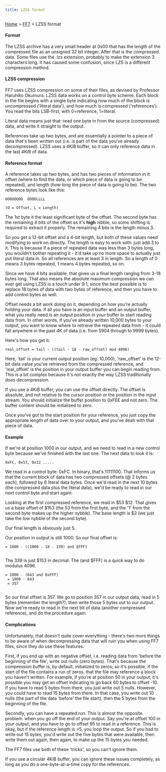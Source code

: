```yaml
---
title: LZSS format
---
```


[Home](/ff7-flat-wiki/Main%20Page.md) > [FF7](/ff7-flat-wiki/FF7.md) > LZSS format

#### Format

The LZSS archive has a very small header at 0x00 that has the length of
the compressed file as an unsigned 32 bit integer. After that is the
compressed data. Some files use the .lzs extension, probably to make the
extension 3 characters long. It has caused some confusion, since LZS is
a different compression method.

#### LZSS compression

FF7 uses LZSS compression on some of their files, as devised by
Professor Haruhiko Okumura. LZSS data works on a control byte scheme.
Each block in the file begins with a single byte indicating how much of
the block is uncompressed ('literal data'), and how much is compressed
('references'). You read the bits LSB-first, with 0=reference,
1=literal.

Literal data means just that: read one byte in from the source
(compressed) data, and write it straight to the output.

References take up two bytes, and are essentially a pointer to a piece
of data that's been written out (i.e. is part of the data you've already
decompressed). LZSS uses a 4KiB buffer, so it can only reference data in
the last 4KiB of data.

#### Reference format

A reference takes up two bytes, and has two pieces of information in it:
offset (where to find the data, or which piece of data is going to be
repeated), and length (how long the piece of data is going to be). The
two reference bytes look like this:

`OOOOOOOO  OOOOLLLL`  
  
`(O = Offset, L = Length)`

The 1st byte it the least significant byte of the offset. The second
byte has the remaining 4 bits of the offset as it's **high** nibble, so
some shifting is required to extract it properly. The remaining 4 bits
is the length minus 3.

So you get a 12-bit offset and a 4-bit length, but both of these values
need modifying to work on directly. The length is easy to work with:
just add 3 to it. This is because if a piece of repeated data was less
than 3 bytes long, you wouldn't bother repeating it - it'd take up no
more space to actually just put literal data in. So all references are
at least 3 in length. So a length of 0 means 3 bytes repeated, 1 means 4
bytes repeated, so on.

Since we have 4 bits available, that gives us a final length ranging
from 3-18 bytes long. That also means the absolute maximum compression
we can ever get using LZSS is a touch under 9:1, since the best possible
is to replace 18 bytes of data with two bytes of reference, and then you
have to add control bytes as well.

Offset needs a bit work doing on it, depending on how you're actually
holding your data. If all you have is an input buffer and an output
buffer, what you really need is an output position in your buffer to
start reading data from. In other words, if you've already written
10,000 bytes to your output, you want to know where to retrieve the
repeated data from - it could fall anywhere in the past 4K of data (i.e.
from 5904 through to 9999 bytes).

Here's how you get it:

`real_offset = tail - ((tail - 18 - raw_offset) mod 4096)`

Here, 'tail' is your current output position (eg. 10,000), 'raw\_offset'
is the 12-bit data value you've retrieved from the compressed reference,
and 'real\_offset' is the position in your output buffer you can begin
reading from. This is a bit complex because it's not exactly the way
LZSS traditionally does decompression.

If you use a 4KiB buffer, you can use the offset directly. The offset is
absolute, and not relative to the cursor position or the position in the
input stream. You should initialize the buffer position to 0xFEE and not
zero. The buffer content should be initialized to zero.

Once you've got to the start position for your reference, you just copy
the appropriate length of data over to your output, and you've dealt
with that piece of data.

#### Example

If we're at position 1000 in our output, and we need to read in a new
control byte because we've finished with the last one. The next data to
look it is:

`0xFC, 0x53, 0x12 .....`

We read in a control byte: 0xFC. In binary, that's 11111100. That
informs us that the current block of data has two compressed offsets (@
2 bytes each), followed by 6 literal data bytes. Once we'd read in the
next 10 bytes (the compressed data plus the literal data), we'd be ready
to read in our next control byte and start again.

Looking at the first compressed reference, we read in $53 $12. That
gives us a base offset of $153 (the 53 from the first byte, and the '1'
from the second byte makes up the higher nybble). The base length is $2
(we just take the low nybble of the second byte).

Our final length is obviously just 5.

Our position in output is still 1000. So our final offset is:

`= 1000 - ((1000 - 18 - 339) and $FFF)`  
` `

The 339 is just $153 in decimal. The (and $FFF) is a quick way to do
modulus 4096.

`= 1000 - (643 and 0xFFF)`  
` = 1000 - 643`  
` = 357`  
` `

So our final offset is 357. We go to position 357 in our output data,
read in 5 bytes (remember the length?), then write those 5 bytes out to
our output. Now we're ready to read in the next bit of data (another
compressed reference), and do the procedure again.

#### Complications

Unfortunately, that doesn't quite cover everything - there's two more
things to be aware of when decompressing data that will ruin you when
using FF7 files, since they do use these features.

First, if you end up with an negative offset, i.e. reading data from
'before the beginning of the file', write out nulls (zero bytes). That's
because the compression buffer is, by default, initialized to zeros; so
it's possible, if the start of the file contains a run of zeros, that
the file may reference a block you haven't written. For example, if
you're at position 50 in your output, it's possible you may get an
offset indicating to go back 60 bytes to offset -10. If you have to read
5 bytes from there, you just write out 5 nulls. However, you could have
to read 15 bytes from there. In that case, you write out 10 nulls (the
part of the data 'before' the file start), then the 5 bytes from the
beginning of the file.

Secondly, you can have a repeated run. This is almost the opposite
problem: when you go off the end of your output. Say you're at offset
100 in your output, and you have to go to offset 95 to read in a
reference. This is okay, but if the reference length is &gt;5, you loop
the output. So if you had to write out 15 bytes, you'd write out the
five bytes that were available, then write them out again, then again,
to make up the 15 bytes you needed.

The FF7 files use both of these 'tricks', so you can't ignore them.

If you use a circular 4KiB buffer, you can ignore these issues
completely, as long as you do a one-byte-at-a-time copy for the
references.
